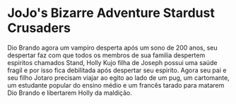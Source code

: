# JoJo's Bizarre Adventure Stardust Crusaders

Dio Brando agora um vampiro desperta após um sono de 200 anos, seu despertar faz com que todos os membros de sua familia despertem espiritos  chamados Stand, Holly Kujo filha de Joseph possui uma saúde fragil e por isso fica debilitada após despertar seu espirito. Agora seu pai e seu filho Jotaro precisam viajar ao egito ao lado de um pug, um cartomante, um estudante popular do ensino médio e um francês tarado para matarem Dio Brando e libertarem Holly da maldição.

